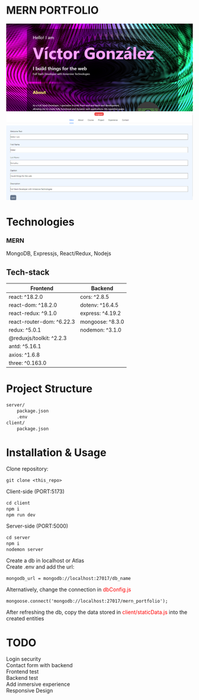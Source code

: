 # MERN PORTFOLIO

![](/client/public/image0.png)
![](/client/public/image6.png)

# Technologies 
### MERN 
MongoDB, Expressjs, React/Redux, Nodejs

## Tech-stack
| Frontend        | Backend        |
|-----------------|----------------|
| react: ^18.2.0  | cors: ^2.8.5   |
| react-dom: ^18.2.0 | dotenv: ^16.4.5 |
| react-redux: ^9.1.0 | express: ^4.19.2 |
| react-router-dom: ^6.22.3 | mongoose: ^8.3.0 |
| redux: ^5.0.1   | nodemon: ^3.1.0 |
| @reduxjs/toolkit: ^2.2.3 |               |
| antd: ^5.16.1   |               |
| axios: ^1.6.8   |               |
| three: ^0.163.0 |               |




# Project Structure
```
server/
    package.json  
    .env
client/
    package.json
```
# Installation & Usage
Clone repository:
```
git clone <this_repo>
```
Client-side (PORT:5173)
```
cd client
npm i
npm run dev
```
Server-side (PORT:5000)
```
cd server
npm i
nodemon server
```
Create a db in localhost or Atlas  
Create .env and add the url:  
```
mongodb_url = mongodb://localhost:27017/db_name
 ```
Alternatively, change the connection in <span style="color:red">dbConfig.js</span>  
```
mongoose.connect('mongodb://localhost:27017/mern_portfolio');
```
After refreshing the db, copy the data stored in <span style="color:red">client/staticData.js</span> into the created entities    
# TODO
Login security  
Contact form with backend  
Frontend test  
Backend test  
Add inmersive experience  
Responsive Design  







